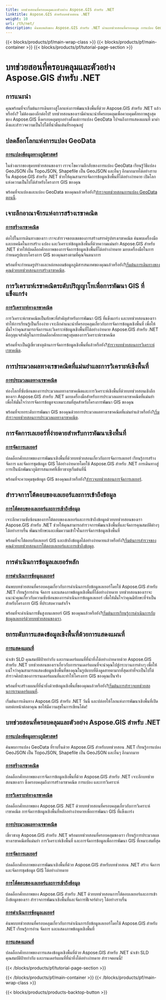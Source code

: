 ```yaml
---
title: บทช่วยสอนที่ครอบคลุมและตัวอย่าง Aspose.GIS สำหรับ .NET
linktitle: Aspose.GIS สำหรับบทช่วยสอน .NET
weight: 10
url: /th/net/
description: ค้นพบพลังของ Aspose.GIS สำหรับ .NET ผ่านบทช่วยสอนที่ครอบคลุม การแปลง GeoData หลัก การสร้างเรขาคณิต การวิเคราะห์ การจัดการเลเยอร์ และอื่นๆ
---
```


{{< blocks/products/pf/main-wrap-class >}}
{{< blocks/products/pf/main-container >}}
{{< blocks/products/pf/tutorial-page-section >}}

# บทช่วยสอนที่ครอบคลุมและตัวอย่าง Aspose.GIS สำหรับ .NET


## การแนะนำ

คุณพร้อมที่จะเริ่มต้นการเดินทางสู่โลกแห่งการพัฒนาเชิงพื้นที่ด้วย Aspose.GIS สำหรับ .NET แล้วหรือยัง? ไม่ต้องมองอีกต่อไป! บทช่วยสอนของเรามีคำแนะนำที่ครอบคลุมเพื่อควบคุมศักยภาพสูงสุดของ Aspose.GIS ซึ่งครอบคลุมทุกอย่างตั้งแต่การแปลง GeoData ไปจนถึงการแสดงแผนที่ มาดำดิ่งและสำรวจความเป็นไปได้ที่น่าตื่นเต้นที่รอคุณอยู่

## ปลดล็อกโลกแห่งการแปลง GeoData

### [การแปลงข้อมูลทางภูมิศาสตร์](./geo-data-conversion/)

ในช่วงแรกของชุดบทช่วยสอนของเรา เราจะไขความลึกลับของการแปลง GeoData เรียนรู้วิธีแปลง GeoJSON เป็น TopoJSON, Shapefile เป็น GeoJSON และอื่นๆ อีกมากมายได้อย่างราบรื่น Aspose.GIS สำหรับ .NET ช่วยให้คุณสามารถจัดการข้อมูลเชิงพื้นที่ได้อย่างง่ายดาย เปิดโลกแห่งความเป็นไปได้สำหรับโครงการ GIS ของคุณ

 พร้อมที่จะแปลงและแปลง GeoData ของคุณแล้วหรือยัง?[สำรวจบทช่วยสอนการแปลง GeoData ตอนนี้](./geo-data-conversion/).

## เจาะลึกอาณาจักรแห่งการสร้างเรขาคณิต

### [การสร้างเรขาคณิต](./geometry-creation/)

ต่อไปในการเดินทางของเรา เราจะสำรวจขอบเขตของการสร้างสรรค์รูปทรงเรขาคณิต ค้นพบเครื่องมือและเทคนิคในการสร้าง แปลง และวิเคราะห์ข้อมูลเชิงพื้นที่ด้วยความแม่นยำ Aspose.GIS สำหรับ .NET ช่วยให้ปลดล็อกศักยภาพของการจัดการข้อมูลเชิงพื้นที่ได้อย่างง่ายดาย มอบเครื่องมือในการกำหนดรูปแบบโครงการ GIS ของคุณตรงตามที่คุณจินตนาการ

 พร้อมที่จะกำหนดรูปร่างและหล่อหลอมข้อมูลภูมิสารสนเทศของคุณแล้วหรือยัง?[เริ่มต้นการเดินทางของคุณด้วยบทช่วยสอนการสร้างเรขาคณิต](./geometry-creation/).

## การวิเคราะห์เรขาคณิตระดับปริญญาโทเพื่อการพัฒนา GIS ที่แข็งแกร่ง

### [การวิเคราะห์ทางเรขาคณิต](./geometry-analysis/)

การวิเคราะห์เรขาคณิตเป็นทักษะที่สำคัญสำหรับการพัฒนา GIS ที่แข็งแกร่ง และบทช่วยสอนของเราทำให้การเรียนรู้เป็นเรื่องง่าย เจาะลึกคำแนะนำที่ครอบคลุมเกี่ยวกับการจัดการข้อมูลเชิงพื้นที่ เพื่อให้มั่นใจว่าคุณสามารถจัดการและวิเคราะห์ข้อมูลเชิงพื้นที่ได้อย่างง่ายดาย Aspose.GIS สำหรับ .NET คือกุญแจสำคัญในการปลดล็อกศักยภาพสูงสุดของการวิเคราะห์เรขาคณิต

 พร้อมที่จะเป็นผู้เชี่ยวชาญด้านการจัดการข้อมูลเชิงพื้นที่แล้วหรือยัง?[สำรวจบทช่วยสอนการวิเคราะห์เรขาคณิต](./geometry-analysis/).

## การประมวลผลทางเรขาคณิตที่แม่นยำและการวิเคราะห์เชิงพื้นที่

### [การประมวลผลทางเรขาคณิต](./geometry-processing/)

ท่องโลกที่ซับซ้อนของการประมวลผลทางเรขาคณิตและการวิเคราะห์เชิงพื้นที่ด้วยบทช่วยสอนเชิงลึกของเรา Aspose.GIS สำหรับ .NET มอบเครื่องมือสำหรับการประมวลผลทางเรขาคณิตที่แม่นยำ เพื่อให้มั่นใจว่าการจัดการข้อมูลจะเหมาะสมที่สุดสำหรับโครงการพัฒนา GIS ของคุณ

 พร้อมที่จะยกระดับการพัฒนา GIS ของคุณด้วยการประมวลผลทางเรขาคณิตที่แม่นยำแล้วหรือยัง?[เริ่มสำรวจบทช่วยสอนการประมวลผลทางเรขาคณิต](./geometry-processing/).

## การจัดการเลเยอร์ที่ง่ายดายสำหรับการพัฒนาเชิงพื้นที่

### [การจัดการเลเยอร์](./layer-management/)

ปลดล็อกศักยภาพของการพัฒนาเชิงพื้นที่ด้วยบทช่วยสอนเกี่ยวกับการจัดการเลเยอร์ เรียนรู้การสร้าง จัดการ และจัดการชุดข้อมูล GIS ได้อย่างง่ายดายโดยใช้ Aspose.GIS สำหรับ .NET การเดินทางสู่การเป็นนักพัฒนาภูมิสารสนเทศที่เชี่ยวชาญเริ่มต้นที่นี่

 พร้อมที่จะควบคุมชุดข้อมูล GIS ของคุณแล้วหรือยัง?[สำรวจบทช่วยสอนการจัดการเลเยอร์](./layer-management/).

## สำรวจการโต้ตอบของเลเยอร์และการเข้าถึงข้อมูล

### [การโต้ตอบของเลเยอร์และการเข้าถึงข้อมูล](./layer-interaction-and-data-access/)

เจาะลึกความซับซ้อนของการโต้ตอบของเลเยอร์และการเข้าถึงข้อมูลด้วยบทช่วยสอนของเรา Aspose.GIS สำหรับ .NET ช่วยให้คุณสามารถสำรวจการพัฒนาเชิงพื้นที่และจัดการคุณสมบัติต่างๆ ได้อย่างราบรื่น พัฒนาทักษะและเพิ่มความเข้าใจในการจัดการข้อมูลเชิงพื้นที่

 พร้อมที่จะโต้ตอบกับเลเยอร์ GIS และเข้าถึงข้อมูลได้อย่างง่ายดายแล้วหรือยัง?[เริ่มต้นการสำรวจของคุณด้วยบทช่วยสอนการโต้ตอบเลเยอร์และการเข้าถึงข้อมูล](./layer-interaction-and-data-access/).

## การดำเนินการข้อมูลเลเยอร์หลัก

### [การดำเนินการข้อมูลเลเยอร์](./layer-data-operations/)

ค้นพบบทช่วยสอนที่ครอบคลุมเกี่ยวกับการดำเนินการกับข้อมูลเลเยอร์โดยใช้ Aspose.GIS สำหรับ .NET เรียนรู้การอ่าน จัดการ และแสดงภาพข้อมูลเชิงพื้นที่ได้อย่างง่ายดาย บทช่วยสอนของเราจะแนะนำคุณเกี่ยวกับความซับซ้อนของการดำเนินการข้อมูลเลเยอร์ เพื่อให้มั่นใจว่าคุณมีทักษะที่จำเป็นสำหรับโครงการ GIS ที่ประสบความสำเร็จ

 พร้อมที่จะดำเนินการขั้นสูงบนเลเยอร์ GIS ของคุณแล้วหรือยัง?[เริ่มต้นการเรียนรู้การดำเนินการกับข้อมูลเลเยอร์ด้วยบทช่วยสอนของเรา](./layer-data-operations/).

## ยกระดับการแสดงข้อมูลเชิงพื้นที่ด้วยการแสดงแผนที่

### [การแสดงแผนที่](./map-rendering/)

นำเข้า SLD คุณสมบัติป้ายกำกับ และเรนเดอร์แผนที่ที่น่าทึ่งได้อย่างง่ายดายด้วย Aspose.GIS สำหรับ .NET บทช่วยสอนของเราเกี่ยวกับการเรนเดอร์แผนที่จะนำคุณไปสู่กระบวนการต่างๆ เพื่อให้แน่ใจว่าคุณสามารถแสดงข้อมูลเชิงพื้นที่ของคุณในรูปแบบที่ดึงดูดสายตามากที่สุดเท่าที่จะเป็นไปได้ สำรวจศิลปะของการเรนเดอร์แผนที่และทำให้โครงการ GIS ของคุณเป็นจริง

 พร้อมที่จะสร้างแผนที่ที่น่าทึ่งด้วยข้อมูลเชิงพื้นที่ของคุณแล้วหรือยัง?[เริ่มต้นการสำรวจบทช่วยสอนการเรนเดอร์แผนที่](./map-rendering/).

เริ่มต้นการเดินทาง Aspose.GIS สำหรับ .NET วันนี้ และปล่อยให้โลกแห่งการพัฒนาเชิงพื้นที่เปิดเผยต่อหน้าต่อตาคุณ ขอให้มีความสุขในการเขียนโค้ด!
## บทช่วยสอนที่ครอบคลุมและตัวอย่าง Aspose.GIS สำหรับ .NET 
### [การแปลงข้อมูลทางภูมิศาสตร์](./geo-data-conversion/)
ค้นพบการแปลง GeoData ที่ราบรื่นด้วย Aspose.GIS สำหรับบทช่วยสอน .NET เรียนรู้การแปลง GeoJSON เป็น TopoJSON, Shapefile เป็น GeoJSON และอื่นๆ อีกมากมาย
### [การสร้างเรขาคณิต](./geometry-creation/)
ปลดล็อกศักยภาพของการจัดการข้อมูลเชิงพื้นที่ด้วย Aspose.GIS สำหรับ .NET เจาะลึกบทช่วยสอนของเรา ซึ่งครอบคลุมถึงการสร้างเรขาคณิต การแปลง และการวิเคราะห์
### [การวิเคราะห์ทางเรขาคณิต](./geometry-analysis/)
ปลดล็อกศักยภาพของ Aspose.GIS .NET ด้วยบทช่วยสอนที่ครอบคลุมเกี่ยวกับการวิเคราะห์เรขาคณิต การจัดการข้อมูลเชิงพื้นที่หลักอย่างง่ายดายเพื่อการพัฒนา GIS ที่แข็งแกร่ง
### [การประมวลผลทางเรขาคณิต](./geometry-processing/)
เชี่ยวชาญ Aspose.GIS สำหรับ .NET พร้อมบทช่วยสอนที่ครอบคลุมของเรา เรียนรู้การประมวลผลทางเรขาคณิตที่แม่นยำ การวิเคราะห์เชิงพื้นที่ และการจัดการข้อมูลเพื่อการพัฒนา GIS ที่เหมาะสมที่สุด
### [การจัดการเลเยอร์](./layer-management/)
ปลดล็อกศักยภาพของการพัฒนาเชิงพื้นที่ด้วย Aspose.GIS สำหรับบทช่วยสอน .NET สร้าง จัดการ และจัดการชุดข้อมูล GIS ได้อย่างง่ายดาย 
### [การโต้ตอบของเลเยอร์และการเข้าถึงข้อมูล](./layer-interaction-and-data-access/)
ปลดล็อกศักยภาพของ Aspose.GIS สำหรับ .NET ด้วยบทช่วยสอนการโต้ตอบเลเยอร์และการเข้าถึงข้อมูลของเรา สำรวจการพัฒนาเชิงพื้นที่และจัดการฟีเจอร์ต่างๆ ได้อย่างราบรื่น
### [การดำเนินการข้อมูลเลเยอร์](./layer-data-operations/)
ค้นพบบทช่วยสอนที่ครอบคลุมเกี่ยวกับการดำเนินการกับข้อมูลเลเยอร์โดยใช้ Aspose.GIS สำหรับ .NET เรียนรู้การอ่าน จัดการ และแสดงภาพข้อมูลเชิงพื้นที่
### [การแสดงแผนที่](./map-rendering/)
ปลดล็อกศักยภาพของการแสดงข้อมูลเชิงพื้นที่ด้วย Aspose.GIS สำหรับ .NET นำเข้า SLD คุณสมบัติป้ายกำกับ และเรนเดอร์แผนที่ที่น่าทึ่งได้อย่างง่ายดาย สำรวจตอนนี้!

{{< /blocks/products/pf/tutorial-page-section >}}

{{< /blocks/products/pf/main-container >}}
{{< /blocks/products/pf/main-wrap-class >}}

{{< blocks/products/products-backtop-button >}}
